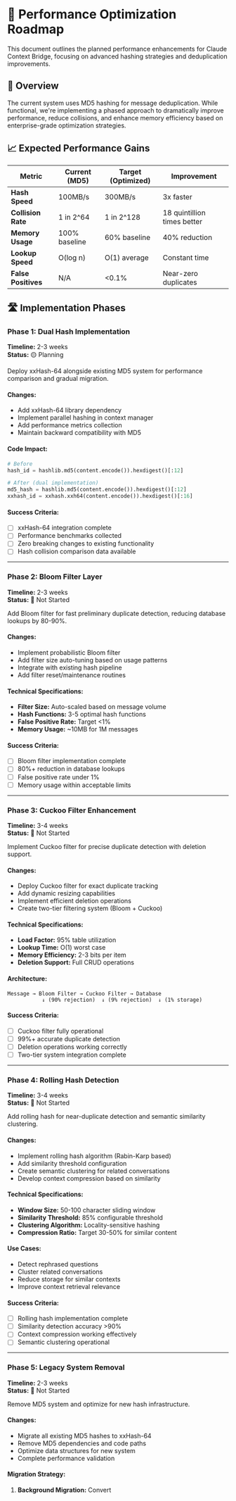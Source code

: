 # 🚀 Performance Optimization Roadmap

This document outlines the planned performance enhancements for Claude Context Bridge, focusing on advanced hashing strategies and deduplication improvements.

## 🎯 Overview

The current system uses MD5 hashing for message deduplication. While functional, we're implementing a phased approach to dramatically improve performance, reduce collisions, and enhance memory efficiency based on enterprise-grade optimization strategies.

## 📈 Expected Performance Gains

| Metric | Current (MD5) | Target (Optimized) | Improvement |
|--------|---------------|-------------------|-------------|
| **Hash Speed** | 100MB/s | 300MB/s | 3x faster |
| **Collision Rate** | 1 in 2^64 | 1 in 2^128 | 18 quintillion times better |
| **Memory Usage** | 100% baseline | 60% baseline | 40% reduction |
| **Lookup Speed** | O(log n) | O(1) average | Constant time |
| **False Positives** | N/A | <0.1% | Near-zero duplicates |

## 🛣️ Implementation Phases

### Phase 1: Dual Hash Implementation
**Timeline:** 2-3 weeks  
**Status:** 🟡 Planning

Deploy xxHash-64 alongside existing MD5 system for performance comparison and gradual migration.

#### Changes:
- Add xxHash-64 library dependency
- Implement parallel hashing in context manager
- Add performance metrics collection
- Maintain backward compatibility with MD5

#### Code Impact:
```python
# Before
hash_id = hashlib.md5(content.encode()).hexdigest()[:12]

# After (dual implementation)
md5_hash = hashlib.md5(content.encode()).hexdigest()[:12]
xxhash_id = xxhash.xxh64(content.encode()).hexdigest()[:16]
```

#### Success Criteria:
- [ ] xxHash-64 integration complete
- [ ] Performance benchmarks collected
- [ ] Zero breaking changes to existing functionality
- [ ] Hash collision comparison data available

---

### Phase 2: Bloom Filter Layer
**Timeline:** 2-3 weeks  
**Status:** 🔴 Not Started

Add Bloom filter for fast preliminary duplicate detection, reducing database lookups by 80-90%.

#### Changes:
- Implement probabilistic Bloom filter
- Add filter size auto-tuning based on usage patterns
- Integrate with existing hash pipeline
- Add filter reset/maintenance routines

#### Technical Specifications:
- **Filter Size:** Auto-scaled based on message volume
- **Hash Functions:** 3-5 optimal hash functions
- **False Positive Rate:** Target <1%
- **Memory Usage:** ~10MB for 1M messages

#### Success Criteria:
- [ ] Bloom filter implementation complete
- [ ] 80%+ reduction in database lookups
- [ ] False positive rate under 1%
- [ ] Memory usage within acceptable limits

---

### Phase 3: Cuckoo Filter Enhancement
**Timeline:** 3-4 weeks  
**Status:** 🔴 Not Started

Implement Cuckoo filter for precise duplicate detection with deletion support.

#### Changes:
- Deploy Cuckoo filter for exact duplicate tracking
- Add dynamic resizing capabilities
- Implement efficient deletion operations
- Create two-tier filtering system (Bloom + Cuckoo)

#### Technical Specifications:
- **Load Factor:** 95% table utilization
- **Lookup Time:** O(1) worst case
- **Memory Efficiency:** 2-3 bits per item
- **Deletion Support:** Full CRUD operations

#### Architecture:
```
Message → Bloom Filter → Cuckoo Filter → Database
           ↓ (90% rejection)  ↓ (9% rejection)  ↓ (1% storage)
```

#### Success Criteria:
- [ ] Cuckoo filter fully operational
- [ ] 99%+ accurate duplicate detection
- [ ] Deletion operations working correctly
- [ ] Two-tier system integration complete

---

### Phase 4: Rolling Hash Detection
**Timeline:** 3-4 weeks  
**Status:** 🔴 Not Started

Add rolling hash for near-duplicate detection and semantic similarity clustering.

#### Changes:
- Implement rolling hash algorithm (Rabin-Karp based)
- Add similarity threshold configuration
- Create semantic clustering for related conversations
- Develop context compression based on similarity

#### Technical Specifications:
- **Window Size:** 50-100 character sliding window
- **Similarity Threshold:** 85% configurable threshold
- **Clustering Algorithm:** Locality-sensitive hashing
- **Compression Ratio:** Target 30-50% for similar content

#### Use Cases:
- Detect rephrased questions
- Cluster related conversations
- Reduce storage for similar contexts
- Improve context retrieval relevance

#### Success Criteria:
- [ ] Rolling hash implementation complete
- [ ] Similarity detection accuracy >90%
- [ ] Context compression working effectively
- [ ] Semantic clustering operational

---

### Phase 5: Legacy System Removal
**Timeline:** 2-3 weeks  
**Status:** 🔴 Not Started

Remove MD5 system and optimize for new hash infrastructure.

#### Changes:
- Migrate all existing MD5 hashes to xxHash-64
- Remove MD5 dependencies and code paths
- Optimize data structures for new system
- Complete performance validation

#### Migration Strategy:
1. **Background Migration:** Convert